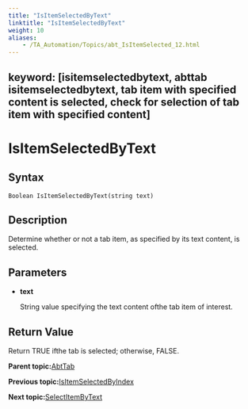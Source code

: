 ```yaml
--- 
title: "IsItemSelectedByText"
linktitle: "IsItemSelectedByText"
weight: 10
aliases: 
    - /TA_Automation/Topics/abt_IsItemSelected_12.html
---
```

keyword: [isitemselectedbytext, abttab isitemselectedbytext, tab item with specified content is selected, check for selection of tab item with specified content]
---

# IsItemSelectedByText

## Syntax

`Boolean IsItemSelectedByText(string text)`

## Description

Determine whether or not a tab item, as specified by its text content, is selected.

## Parameters

-   **text**

    String value specifying the text content ofthe tab item of interest.


## Return Value

Return TRUE ifthe tab is selected; otherwise, FALSE.

**Parent topic:**[AbtTab](/TA_Automation/Topics/abt_AbtTab.html)

**Previous topic:**[IsItemSelectedByIndex](/TA_Automation/Topics/abt_IsItemSelected_11.html)

**Next topic:**[SelectItemByText](/TA_Automation/Topics/abt_SelectItem_11.html)


